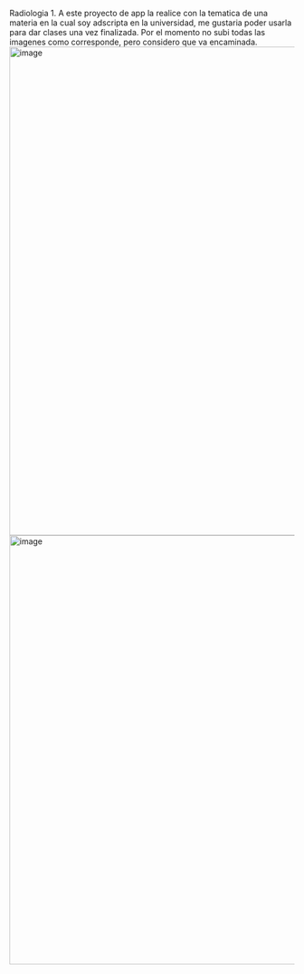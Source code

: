 Radiologia 1.
A este proyecto de app la realice con la tematica de una materia en la cual soy adscripta en la universidad, me gustaria poder usarla para dar clases una vez finalizada. 
Por el momento no subi todas las imagenes como corresponde, pero considero que va encaminada. 
<img width="1880" height="862" alt="image" src="https://github.com/user-attachments/assets/6cf9aa67-4695-45ea-bda3-0a1abe88dc06" />
<img width="1472" height="757" alt="image" src="https://github.com/user-attachments/assets/8e4c484a-f4ac-4216-9ebb-8f7d66cdddf5" />

